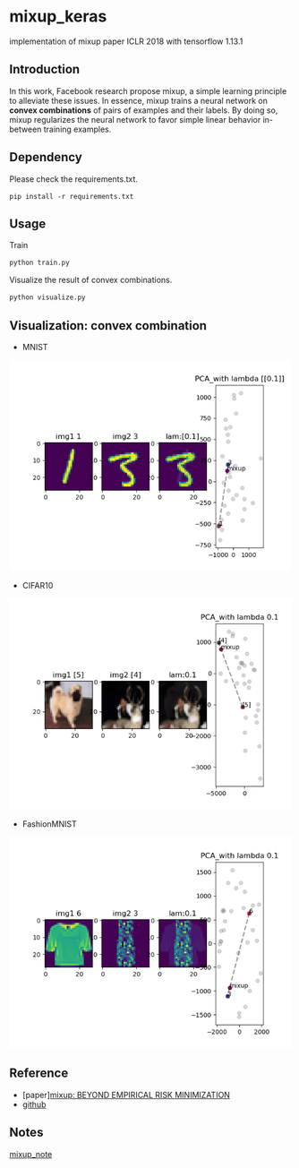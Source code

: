 # mixup_keras
implementation of mixup paper ICLR 2018 with tensorflow 1.13.1

## Introduction
In this work, Facebook research propose mixup, a simple learning principle to alleviate these issues. In essence, mixup trains
a neural network on **convex combinations** of pairs of examples and their labels.
By doing so, mixup regularizes the neural network to favor simple linear behavior
in-between training examples.

## Dependency

Please check the requirements.txt.
```
pip install -r requirements.txt
```

## Usage

Train

```python
python train.py
```

Visualize the result of convex combinations.

```python
python visualize.py
```

## Visualization: convex combination

- MNIST

![mnist](./results/sample1_3.gif)

- CIFAR10

![cifar10](./results/sample[5]_[4].gif)

- FashionMNIST

![fm](./results/sample6_3.gif)

## Reference

- [paper][mixup: BEYOND EMPIRICAL RISK MINIMIZATION](https://arxiv.org/abs/1710.09412)
- [github](https://github.com/facebookresearch/mixup-cifar10)

## Notes
[mixup_note](https://www.notion.so/rroundtable/mixup-467e0a5d4d284e05a5879007b9d1b97f)